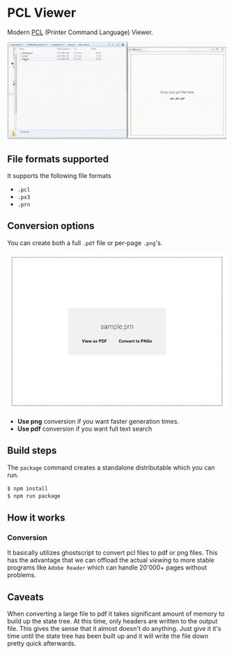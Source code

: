 
# PCL Viewer

Modern [PCL](https://de.wikipedia.org/wiki/Printer_Command_Language) (Printer Command Language) Viewer.

![overview](./docs/overview.gif)

## File formats supported

It supports the following file formats

* `.pcl`
* `.px3`
* `.prn`

## Conversion options

You can create both a full `.pdf` file or per-page `.png`'s.

![output options](./docs/1.png)

* **Use png** conversion if you want faster generation times.
* **Use pdf** conversion if you want full text search

## Build steps

The `package` command creates a standalone distributable which you can run.

```bash
$ npm install
$ npm run package
```

## How it works

### Conversion

It basically utilizes ghostscript to convert pcl files to pdf or png files. This has the advantage that we can offload the actual _viewing_ to more stable programs like `Adobe Reader` which can handle 20'000+ pages without problems.

## Caveats

When converting a large file to pdf it takes significant amount of memory to build up the state tree. At this time, only headers are written to the output file. This gives the sense that it almost doesn't do anything. Just give it it's time until the state tree has been built up and it will write the file down pretty quick afterwards.